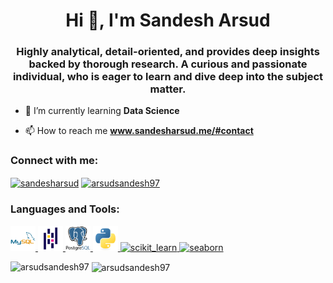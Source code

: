 <h1 align="center">Hi 👋, I'm Sandesh Arsud</h1>
<h3 align="center">Highly analytical, detail-oriented, and provides deep insights backed by thorough research. A curious and passionate individual, who is eager to learn and dive deep into the subject matter.</h3>

- 🌱 I’m currently learning **Data Science**

- 📫 How to reach me **www.sandesharsud.me/#contact**

<h3 align="left">Connect with me:</h3>
<p align="left">
<a href="https://linkedin.com/in/sandesharsud" target="blank"><img align="center" src="https://raw.githubusercontent.com/rahuldkjain/github-profile-readme-generator/master/src/images/icons/Social/linked-in-alt.svg" alt="sandesharsud" height="30" width="40" /></a>
<a href="https://www.hackerrank.com/arsudsandesh97" target="blank"><img align="center" src="https://raw.githubusercontent.com/rahuldkjain/github-profile-readme-generator/master/src/images/icons/Social/hackerrank.svg" alt="arsudsandesh97" height="30" width="40" /></a>
</p>

<h3 align="left">Languages and Tools:</h3>
<p align="left"> <a href="https://www.mysql.com/" target="_blank" rel="noreferrer"> <img src="https://raw.githubusercontent.com/devicons/devicon/master/icons/mysql/mysql-original-wordmark.svg" alt="mysql" width="40" height="40"/> </a> <a href="https://pandas.pydata.org/" target="_blank" rel="noreferrer"> <img src="https://raw.githubusercontent.com/devicons/devicon/2ae2a900d2f041da66e950e4d48052658d850630/icons/pandas/pandas-original.svg" alt="pandas" width="40" height="40"/> </a> <a href="https://www.postgresql.org" target="_blank" rel="noreferrer"> <img src="https://raw.githubusercontent.com/devicons/devicon/master/icons/postgresql/postgresql-original-wordmark.svg" alt="postgresql" width="40" height="40"/> </a> <a href="https://www.python.org" target="_blank" rel="noreferrer"> <img src="https://raw.githubusercontent.com/devicons/devicon/master/icons/python/python-original.svg" alt="python" width="40" height="40"/> </a> <a href="https://scikit-learn.org/" target="_blank" rel="noreferrer"> <img src="https://upload.wikimedia.org/wikipedia/commons/0/05/Scikit_learn_logo_small.svg" alt="scikit_learn" width="40" height="40"/> </a> <a href="https://seaborn.pydata.org/" target="_blank" rel="noreferrer"> <img src="https://seaborn.pydata.org/_images/logo-mark-lightbg.svg" alt="seaborn" width="40" height="40"/> </a> </p>

<p><img align="left" src="https://github-readme-stats.vercel.app/api/top-langs?username=arsudsandesh97&show_icons=true&locale=en&layout=compact" alt="arsudsandesh97" /></p>

<p>&nbsp;<img align="center" src="https://github-readme-stats.vercel.app/api?username=arsudsandesh97&show_icons=true&locale=en" alt="arsudsandesh97" /></p>
